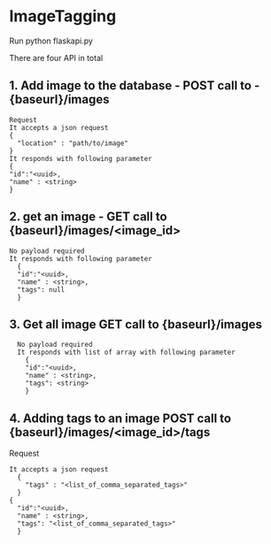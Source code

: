 # ImageTagging

Run python flaskapi.py 

There are four API in total 
 ## 1.  Add image to the database - POST call to - {baseurl}/images 
    

    Request 
    It accepts a json request 
    {
      "location" : "path/to/image"
    }
    It responds with following parameter 
    {
    "id":"<uuid>,
    "name" : <string>
    } 
 
 ## 2. get an image - GET call to {baseurl}/images/<image_id>
  
  ```
  No payload required 
  It responds with following parameter 
    {
    "id":"<uuid>,
    "name" : <string>,
    "tags": null
    }
  ```
  
## 3. Get all image GET call to {baseurl}/images


```
  No payload required 
  It responds with list of array with following parameter 
    {
    "id":"<uuid>,
    "name" : <string>,
    "tags": <string>
    }
 ```
    
## 4. Adding tags to an image POST call to {baseurl}/images/<image_id>/tags
  Request 
  
  ```
  It accepts a json request 
    {
      "tags" : "<list_of_comma_separated_tags>"
    }
  {
    "id":"<uuid>,
    "name" : <string>,
    "tags": "<list_of_comma_separated_tags>"
    }
 ```   
    
    
  
